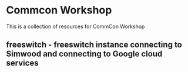 # Commcon Workshop

This is a collection of resources for CommCon Workshop

## freeswitch - freeswitch instance connecting to Simwood and connecting to Google cloud services
